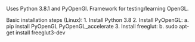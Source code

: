 Uses Python 3.8.1 and PyOpenGl. Framework for testing/learning OpenGL.

Basic installation steps (Linux):
    1. Install Python 3.8
    2. Install PyOpenGL:
        a. pip install PyOpenGL PyOpenGL_accelerate
    3. Install freeglut:
        b. sudo apt-get install freeglut3-dev
